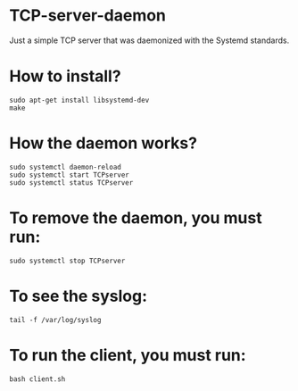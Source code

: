 # TCP-server-daemon
Just a simple TCP server that was daemonized with the Systemd standards.

# How to install?
	sudo apt-get install libsystemd-dev
	make

# How the daemon works?
	sudo systemctl daemon-reload
	sudo systemctl start TCPserver
	sudo systemctl status TCPserver

# To remove the daemon, you must run:
	sudo systemctl stop TCPserver
	
# To see the syslog:
	tail -f /var/log/syslog

# To run the client, you must run:
	bash client.sh
